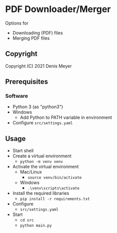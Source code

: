 # PDF Downloader/Merger

Options for

- Downloading (PDF) files
- Merging PDF files

## Copyright

Copyright (C) 2021 Denis Meyer

## Prerequisites

### Software

* Python 3 (as "python3")
* Windows
  * Add Python to PATH variable in environment
* Configure `src/settings.yaml`

## Usage

* Start shell
* Create a virtual environment
  * `python -m venv venv`
* Activate the virtual environment
  * Mac/Linux
    * `source venv/bin/activate`
  * Windows
    * `.\venv\scripts\activate`
* Install the required libraries
  * `pip install -r requirements.txt`
* Configure
    * `src/settings.yaml`
* Start
    * `cd src`
    * `python main.py`
